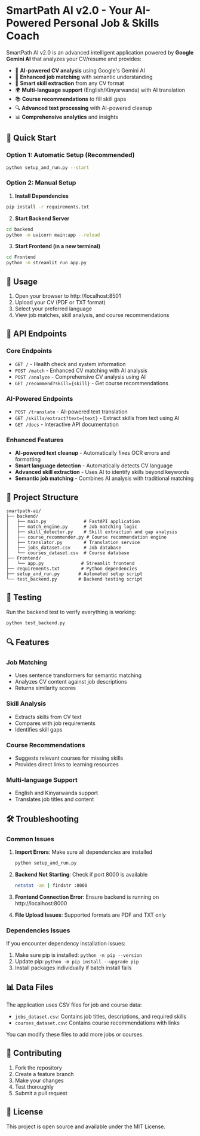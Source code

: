 # SmartPath AI v2.0 - Your AI-Powered Personal Job & Skills Coach

SmartPath AI v2.0 is an advanced intelligent application powered by **Google Gemini AI** that analyzes your CV/resume and provides:
- 🤖 **AI-powered CV analysis** using Google's Gemini AI
- 🎯 **Enhanced job matching** with semantic understanding
- 🧠 **Smart skill extraction** from any CV format
- 🌍 **Multi-language support** (English/Kinyarwanda) with AI translation
- 📚 **Course recommendations** to fill skill gaps
- 🔍 **Advanced text processing** with AI-powered cleanup
- 📊 **Comprehensive analytics** and insights

## 🚀 Quick Start

### Option 1: Automatic Setup (Recommended)
```bash
python setup_and_run.py --start
```

### Option 2: Manual Setup

1. **Install Dependencies**
```bash
pip install -r requirements.txt
```

2. **Start Backend Server**
```bash
cd backend
python -m uvicorn main:app --reload
```

3. **Start Frontend (in a new terminal)**
```bash
cd Frontend
python -m streamlit run app.py
```

## 📱 Usage

1. Open your browser to http://localhost:8501
2. Upload your CV (PDF or TXT format)
3. Select your preferred language
4. View job matches, skill analysis, and course recommendations

## 🔧 API Endpoints

### Core Endpoints
- `GET /` - Health check and system information
- `POST /match` - Enhanced CV matching with AI analysis
- `POST /analyze` - Comprehensive CV analysis using AI
- `GET /recommend?skill={skill}` - Get course recommendations

### AI-Powered Endpoints
- `POST /translate` - AI-powered text translation
- `GET /skills/extract?text={text}` - Extract skills from text using AI
- `GET /docs` - Interactive API documentation

### Enhanced Features
- **AI-powered text cleanup** - Automatically fixes OCR errors and formatting
- **Smart language detection** - Automatically detects CV language
- **Advanced skill extraction** - Uses AI to identify skills beyond keywords
- **Semantic job matching** - Combines AI analysis with traditional matching

## 📁 Project Structure

```
smartpath-ai/
├── backend/
│   ├── main.py              # FastAPI application
│   ├── match_engine.py      # Job matching logic
│   ├── skill_detector.py    # Skill extraction and gap analysis
│   ├── course_recommender.py # Course recommendation engine
│   ├── translator.py        # Translation service
│   ├── jobs_dataset.csv     # Job database
│   └── courses_dataset.csv  # Course database
├── Frontend/
│   └── app.py              # Streamlit frontend
├── requirements.txt        # Python dependencies
├── setup_and_run.py       # Automated setup script
└── test_backend.py        # Backend testing script
```

## 🧪 Testing

Run the backend test to verify everything is working:
```bash
python test_backend.py
```

## 🔍 Features

### Job Matching
- Uses sentence transformers for semantic matching
- Analyzes CV content against job descriptions
- Returns similarity scores

### Skill Analysis
- Extracts skills from CV text
- Compares with job requirements
- Identifies skill gaps

### Course Recommendations
- Suggests relevant courses for missing skills
- Provides direct links to learning resources

### Multi-language Support
- English and Kinyarwanda support
- Translates job titles and content

## 🛠️ Troubleshooting

### Common Issues

1. **Import Errors**: Make sure all dependencies are installed
   ```bash
   python setup_and_run.py
   ```

2. **Backend Not Starting**: Check if port 8000 is available
   ```bash
   netstat -an | findstr :8000
   ```

3. **Frontend Connection Error**: Ensure backend is running on http://localhost:8000

4. **File Upload Issues**: Supported formats are PDF and TXT only

### Dependencies Issues
If you encounter dependency installation issues:
1. Make sure pip is installed: `python -m pip --version`
2. Update pip: `python -m pip install --upgrade pip`
3. Install packages individually if batch install fails

## 📊 Data Files

The application uses CSV files for job and course data:
- `jobs_dataset.csv`: Contains job titles, descriptions, and required skills
- `courses_dataset.csv`: Contains course recommendations with links

You can modify these files to add more jobs or courses.

## 🤝 Contributing

1. Fork the repository
2. Create a feature branch
3. Make your changes
4. Test thoroughly
5. Submit a pull request

## 📄 License

This project is open source and available under the MIT License.
